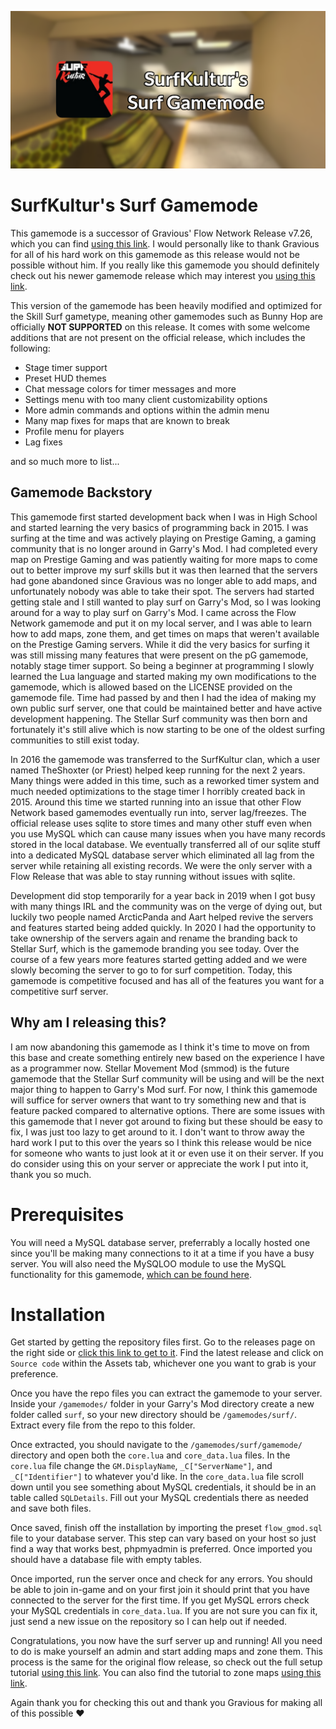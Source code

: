![Repository Banner](repobanner.png)

# SurfKultur's Surf Gamemode
This gamemode is a successor of Gravious' Flow Network Release v7.26, which you can find [using this link](https://github.com/GMSpeedruns/Flow-Release). I would personally like to thank Gravious for all of his hard work on this gamemode as this release would not be possible without him. If you really like this gamemode you should definitely check out his newer gamemode release which may interest you [using this link](https://github.com/GMSpeedruns/GM-SkillGamemode).

This version of the gamemode has been heavily modified and optimized for the Skill Surf gametype, meaning other gamemodes such as Bunny Hop are officially **NOT SUPPORTED** on this release. It comes with some welcome additions that are not present on the official release, which includes the following:
- Stage timer support
- Preset HUD themes
- Chat message colors for timer messages and more
- Settings menu with too many client customizability options
- More admin commands and options within the admin menu
- Many map fixes for maps that are known to break
- Profile menu for players
- Lag fixes

and so much more to list...

## Gamemode Backstory
This gamemode first started development back when I was in High School and started learning the very basics of programming back in 2015. I was surfing at the time and was actively playing on Prestige Gaming, a gaming community that is no longer around in Garry's Mod. I had completed every map on Prestige Gaming and was patiently waiting for more maps to come out to better improve my surf skills but it was then learned that the servers had gone abandoned since Gravious was no longer able to add maps, and unfortunately nobody was able to take their spot. The servers had started getting stale and I still wanted to play surf on Garry's Mod, so I was looking around for a way to play surf on Garry's Mod. I came across the Flow Network gamemode and put it on my local server, and I was able to learn how to add maps, zone them, and get times on maps that weren't available on the Prestige Gaming servers. While it did the very basics for surfing it was still missing many features that were present on the pG gamemode, notably stage timer support. So being a beginner at programming I slowly learned the Lua language and started making my own modifications to the gamemode, which is allowed based on the LICENSE provided on the gamemode file. Time had passed by and then I had the idea of making my own public surf server, one that could be maintained better and have active development happening. The Stellar Surf community was then born and fortunately it's still alive which is now starting to be one of the oldest surfing communities to still exist today.

In 2016 the gamemode was transferred to the SurfKultur clan, which a user named TheShoxter (or Priest) helped keep running for the next 2 years. Many things were added in this time, such as a reworked timer system and much needed optimizations to the stage timer I horribly created back in 2015. Around this time we started running into an issue that other Flow Network based gamemodes eventually run into, server lag/freezes. The official release uses sqlite to store times and many other stuff even when you use MySQL which can cause many issues when you have many records stored in the local database. We eventually transferred all of our sqlite stuff into a dedicated MySQL database server which eliminated all lag from the server while retaining all existing records. We were the only server with a Flow Release that was able to stay running without issues with sqlite.

Development did stop temporarily for a year back in 2019 when I got busy with many things IRL and the community was on the verge of dying out, but luckily two people named ArcticPanda and Aart helped revive the servers and features started being added quickly. In 2020 I had the opportunity to take ownership of the servers again and rename the branding back to Stellar Surf, which is the gamemode branding you see today. Over the course of a few years more features started getting added and we were slowly becoming the server to go to for surf competition. Today, this gamemode is competitive focused and has all of the features you want for a competitive surf server.

## Why am I releasing this?
I am now abandoning this gamemode as I think it's time to move on from this base and create something entirely new based on the experience I have as a programmer now. Stellar Movement Mod (smmod) is the future gamemode that the Stellar Surf community will be using and will be the next major thing to happen to Garry's Mod surf. For now, I think this gamemode will suffice for server owners that want to try something new and that is feature packed compared to alternative options. There are some issues with this gamemode that I never got around to fixing but these should be easy to fix, I was just too lazy to get around to it. I don't want to throw away the hard work I put to this over the years so I think this release would be nice for someone who wants to just look at it or even use it on their server. If you do consider using this on your server or appreciate the work I put into it, thank you so much.

# Prerequisites
You will need a MySQL database server, preferrably a locally hosted one since you'll be making many connections to it at a time if you have a busy server. You will also need the MySQLOO module to use the MySQL functionality for this gamemode, [which can be found here](https://github.com/FredyH/MySQLOO).

# Installation
Get started by getting the repository files first. Go to the releases page on the right side or [click this link to get to it](https://github.com/Niflheimrx/surfkultur-surf/releases). Find the latest release and click on `Source code` within the Assets tab, whichever one you want to grab is your preference.

Once you have the repo files you can extract the gamemode to your server. Inside your `/gamemodes/` folder in your Garry's Mod directory create a new folder called `surf`, so your new directory should be `/gamemodes/surf/`. Extract every file from the repo to this folder.

Once extracted, you should navigate to the `/gamemodes/surf/gamemode/` directory and open both the `core.lua` and `core_data.lua` files. In the `core.lua` file change the `GM.DisplayName`, `_C["ServerName"]`, and `_C["Identifier"]` to whatever you'd like. In the `core_data.lua` file scroll down until you see something about MySQL credentials, it should be in an table called `SQLDetails`. Fill out your MySQL credentials there as needed and save both files.

Once saved, finish off the installation by importing the preset `flow_gmod.sql` file to your database server. This step can vary based on your host so just find a way that works best, phpmyadmin is preferred. Once imported you should have a database file with empty tables.

Once imported, run the server once and check for any errors. You should be able to join in-game and on your first join it should print that you have connected to the server for the first time. If you get MySQL errors check your MySQL credentials in `core_data.lua`. If you are not sure you can fix it, just send a new issue on the repository so I can help out if needed.

Congratulations, you now have the surf server up and running! All you need to do is make yourself an admin and start adding maps and zone them. This process is the same for the original flow release, so check out the full setup tutorial [using this link](https://youtu.be/P0ejz_nhYjY?t=673). You can also find the tutorial to zone maps [using this link](https://www.youtube.com/watch?v=j3c4XypOZF0).

Again thank you for checking this out and thank you Gravious for making all of this possible ♥
